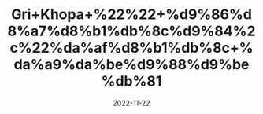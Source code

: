 ---
title: 'Gri+Khopa+%22%22+%d9%86%d8%a7%d8%b1%db%8c%d9%84%2c%22%da%af%d8%b1%db%8c+%da%a9%da%be%d9%88%d9%be%db%81'
date: '2022-11-22' 
metatag: '' 
inventory: '0' 
draft: false 
# meta description 
shortDescripton: '+Dry+Coconut++%22+Desiccated+coconut+is+an+ideal+source+of+healthy+fat+that+contains+no+cholesterol+and+contains+selenium%2c+fiber%2c+copper+and+manganese'
description: 'Dry+Fruit+%da%88%d8%b1%d8%a7%d8%a6%db%8c+%d9%81%d8%b1%d9%88%d8%aa'
longdescription: ''
tags: ''
brand: ''
subCategory: ''
unit: '250 gm-Pk'
sellCount: '0'
featured: True
# product Price
price: '200.0'
# Product Short Description
shortDescription: '+Dry+Coconut++%22+Desiccated+coconut+is+an+ideal+source+of+healthy+fat+that+contains+no+cholesterol+and+contains+selenium%2c+fiber%2c+copper+and+manganese'
productID: '1FBF540C-2125-ED11-9968-005056B3A416'
type: 'products'
category: 'Dry+Fruit+%da%88%d8%b1%d8%a7%d8%a6%db%8c+%d9%81%d8%b1%d9%88%d8%aa' 
thumnailproduct: 'https://eraconnect.blob.core.windows.net/product-images/aminsaddiquidawakhana/1FBF540C-2125-ED11-9968-005056B3A416.webp' 
images:
  - image: 'https://eraconnect.blob.core.windows.net/product-images/aminsaddiquidawakhana/1FBF540C-2125-ED11-9968-005056B3A416.webp'  
Variants:
---